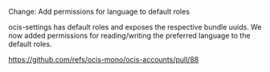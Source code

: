 Change: Add permissions for language to default roles

ocis-settings has default roles and exposes the respective bundle uuids. We now added
permissions for reading/writing the preferred language to the default roles.

https://github.com/refs/ocis-mono/ocis-accounts/pull/88
